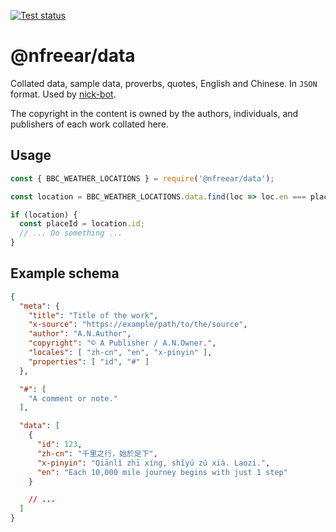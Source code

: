
[![Test status][gh-badge]][gh-link]

# @nfreear/data #

Collated data, sample data, proverbs, quotes, English and Chinese.
In `JSON` format.
Used by [nick-bot][].

The copyright in the content is owned by the authors, individuals, and publishers
of each work collated here.

## Usage

```js
const { BBC_WEATHER_LOCATIONS } = require('@nfreear/data');

const location = BBC_WEATHER_LOCATIONS.data.find(loc => loc.en === placeName);

if (location) {
  const placeId = location.id;
  // ... Do something ...
}
```

## Example schema

```json
{
  "meta": {
    "title": "Title of the work",
    "x-source": "https://example/path/to/the/source",
    "author": "A.N.Author",
    "copyright": "© A Publisher / A.N.Owner.",
    "locales": [ "zh-cn", "en", "x-pinyin" ],
    "properties": [ "id", "#" ]
  },

  "#": [
    "A comment or note."
  ],

  "data": [
    {
      "id": 123,
      "zh-cn": "千里之行，始於足下",
      "x-pinyin": "Qiānlǐ zhī xíng, shǐyú zú xià. Laozi.",
      "en": "Each 10,000 mile journey begins with just 1 step"
    }

    // ...
  ]
}
```

[nick-bot]: https://github.com/nfreear/nick-bot.git
[gh-badge]: https://github.com/nfreear/data/workflows/Node%20CI/badge.svg
[gh-link]:  https://github.com/nfreear/data/actions "Test status ~ 'Node CI'"
